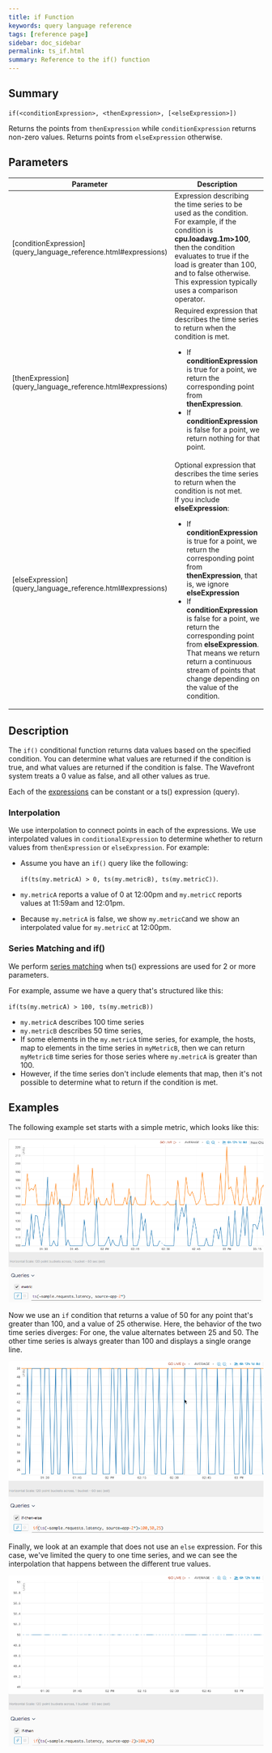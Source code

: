 ```yaml
---
title: if Function
keywords: query language reference
tags: [reference page]
sidebar: doc_sidebar
permalink: ts_if.html
summary: Reference to the if() function
---
```

## Summary
```
if(<conditionExpression>, <thenExpression>, [<elseExpression>])
```

Returns the points from `thenExpression` while `conditionExpression` returns non-zero values.
Returns points from `elseExpression` otherwise.

## Parameters
<table>
<tbody>
<thead>
<tr><th width="20%">Parameter</th><th width="80%">Description</th></tr>
</thead>
<tr><td markdown="span"> [conditionExpression](query_language_reference.html#expressions)</td>
<td>Expression describing the time series to be used as the condition. For example, if the condition is <strong>cpu.loadavg.1m>100</strong>, then the condition evaluates to true if the load is greater than 100, and to false otherwise.<br />
This expression typically uses a comparison operator.</td></tr>
<tr><td markdown="span"> [thenExpression](query_language_reference.html#expressions)</td>
<td>Required expression that describes the time series to return when the condition is met.
<ul>
<li>If <strong>conditionExpression</strong> is true for a point, we return the corresponding point from  <strong>thenExpression</strong>.</li>
<li>If <strong>conditionExpression</strong> is false for a point, we return nothing for that point. </li>
</ul></td></tr>
<tr><td markdown="span"> [elseExpression](query_language_reference.html#expressions)</td>
<td>Optional expression that describes the time series to return when the condition is not met. <br />
If you include <strong>elseExpression</strong>:
<ul><li>If <strong>conditionExpression</strong> is true for a point, we return the corresponding point from <strong>thenExpression</strong>, that is, we ignore <strong>elseExpression</strong></li>
<li>If <strong>conditionExpression</strong> is false for a point, we return the corresponding point from <strong>elseExpression</strong>. That means we return return a continuous stream of points that change depending on the value of the condition.</li></ul>
 </td></tr>
</tbody>
</table>

## Description
The `if()` conditional function returns data values based on the specified condition. You can determine what values are returned if the condition is true, and what values are returned if the condition is false. The Wavefront system treats a 0 value as false, and all other values as true.

Each of the [expressions](query_language_reference.html#expressions) can be constant or a ts() expression (query).

### Interpolation

We use interpolation to connect points in each of the expressions. We use interpolated values in `conditionalExpression` to determine whether to return values from `thenExpression` or `elseExpression`. For example:

* Assume you have an `if()` query like the following:

  `if(ts(my.metricA) > 0, ts(my.metricB), ts(my.metricC))`.

* `my.metricA` reports a value of 0 at 12:00pm and `my.metricC` reports values at 11:59am and 12:01pm.
* Because `my.metricA` is false, we show `my.metricC`and we show an interpolated value for `my.metricC` at 12:00pm.

### Series Matching and if()

We perform [series matching](query_language_series_matching.html) when ts() expressions are used for 2 or more parameters.

For example, assume we have a query that's structured like this:

`if(ts(my.metricA) > 100, ts(my.metricB))`

* `my.metricA` describes 100 time series
* `my.metricB` describes 50 time series,
* If some elements in the `my.metricA` time series, for example, the hosts, map to elements in the time series in `myMetricB`, then we can return `myMetricB` time series for those series where `my.metricA` is greater than 100.
* However, if the time series don't include elements that map, then it's not possible to determine what to return if the condition is met.

## Examples

The following example set starts with a simple metric, which looks like this:

![if metric](images/ts_if_metric.png)

Now we use an `if` condition that returns a value of 50 for any point that's greater than 100, and a value of 25 otherwise. Here, the behavior of the two time series diverges: For one, the value alternates between 25 and 50. The other time series is always greater than 100 and displays a single orange line.

![if then else](images/ts_if_then_else.png)

Finally, we look at an example that does not use an `else` expression. For this case, we've limited the query to one time series, and we can see the interpolation that happens between the different true values.

![if then](images/ts_if_then.png)

